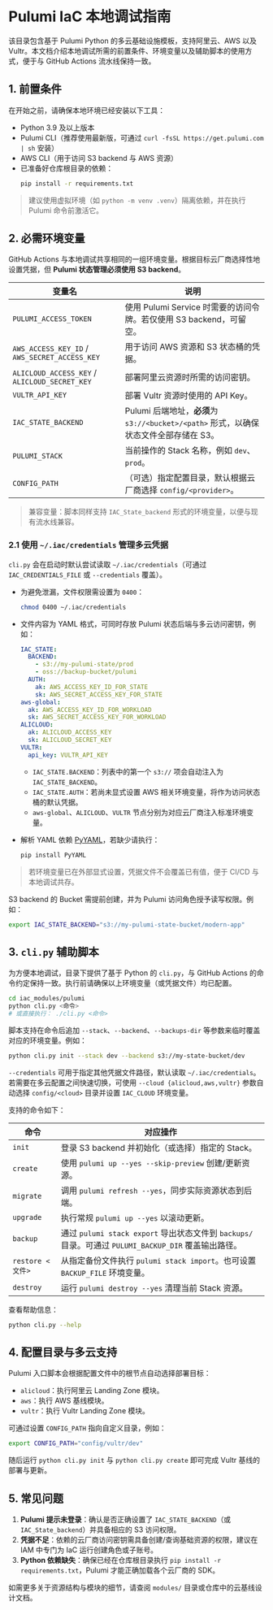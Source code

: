 # Pulumi IaC 本地调试指南

该目录包含基于 Pulumi Python 的多云基础设施模板，支持阿里云、AWS 以及 Vultr。本文档介绍本地调试所需的前置条件、环境变量以及辅助脚本的使用方式，便于与 GitHub Actions 流水线保持一致。

## 1. 前置条件

在开始之前，请确保本地环境已经安装以下工具：

- Python 3.9 及以上版本
- Pulumi CLI（推荐使用最新版，可通过 `curl -fsSL https://get.pulumi.com | sh` 安装）
- AWS CLI（用于访问 S3 backend 与 AWS 资源）
- 已准备好仓库根目录的依赖：
  ```bash
  pip install -r requirements.txt
  ```

> 建议使用虚拟环境（如 `python -m venv .venv`）隔离依赖，并在执行 Pulumi 命令前激活它。

## 2. 必需环境变量

GitHub Actions 与本地调试共享相同的一组环境变量。根据目标云厂商选择性地设置凭据，但 **Pulumi 状态管理必须使用 S3 backend**。

| 变量名 | 说明 |
| --- | --- |
| `PULUMI_ACCESS_TOKEN` | 使用 Pulumi Service 时需要的访问令牌。若仅使用 S3 backend，可留空。 |
| `AWS_ACCESS_KEY_ID` / `AWS_SECRET_ACCESS_KEY` | 用于访问 AWS 资源和 S3 状态桶的凭据。 |
| `ALICLOUD_ACCESS_KEY` / `ALICLOUD_SECRET_KEY` | 部署阿里云资源时所需的访问密钥。 |
| `VULTR_API_KEY` | 部署 Vultr 资源时使用的 API Key。 |
| `IAC_STATE_BACKEND` | Pulumi 后端地址，**必须**为 `s3://<bucket>/<path>` 形式，以确保状态文件全部存储在 S3。 |
| `PULUMI_STACK` | 当前操作的 Stack 名称，例如 `dev`、`prod`。 |
| `CONFIG_PATH` | （可选）指定配置目录，默认根据云厂商选择 `config/<provider>`。 |

> 兼容变量：脚本同样支持 `IAC_State_backend` 形式的环境变量，以便与现有流水线兼容。

### 2.1 使用 `~/.iac/credentials` 管理多云凭据

`cli.py` 会在启动时默认尝试读取 `~/.iac/credentials`（可通过 `IAC_CREDENTIALS_FILE` 或 `--credentials` 覆盖）。

- 为避免泄漏，文件权限需设置为 `0400`：

  ```bash
  chmod 0400 ~/.iac/credentials
  ```

- 文件内容为 YAML 格式，可同时存放 Pulumi 状态后端与多云访问密钥，例如：

  ```yaml
  IAC_STATE:
    BACKEND:
      - s3://my-pulumi-state/prod
      - oss://backup-bucket/pulumi
    AUTH:
      ak: AWS_ACCESS_KEY_ID_FOR_STATE
      sk: AWS_SECRET_ACCESS_KEY_FOR_STATE
  aws-global:
    ak: AWS_ACCESS_KEY_ID_FOR_WORKLOAD
    sk: AWS_SECRET_ACCESS_KEY_FOR_WORKLOAD
  ALICLOUD:
    ak: ALICLOUD_ACCESS_KEY
    sk: ALICLOUD_SECRET_KEY
  VULTR:
    api_key: VULTR_API_KEY
  ```

  - `IAC_STATE.BACKEND`：列表中的第一个 `s3://` 项会自动注入为 `IAC_STATE_BACKEND`。
  - `IAC_STATE.AUTH`：若尚未显式设置 AWS 相关环境变量，将作为访问状态桶的默认凭据。
  - `aws-global`、`ALICLOUD`、`VULTR` 节点分别为对应云厂商注入标准环境变量。

- 解析 YAML 依赖 [PyYAML](https://pyyaml.org/)，若缺少请执行：

  ```bash
  pip install PyYAML
  ```

> 若环境变量已在外部显式设置，凭据文件不会覆盖已有值，便于 CI/CD 与本地调试共存。

S3 backend 的 Bucket 需提前创建，并为 Pulumi 访问角色授予读写权限。例如：

```bash
export IAC_STATE_BACKEND="s3://my-pulumi-state-bucket/modern-app"
```

## 3. `cli.py` 辅助脚本

为方便本地调试，目录下提供了基于 Python 的 `cli.py`，与 GitHub Actions 的命令约定保持一致。执行前请确保以上环境变量（或凭据文件）均已配置。

```bash
cd iac_modules/pulumi
python cli.py <命令>
# 或直接执行： ./cli.py <命令>
```

脚本支持在命令后追加 `--stack`、`--backend`、`--backups-dir` 等参数来临时覆盖对应的环境变量。例如：

```bash
python cli.py init --stack dev --backend s3://my-state-bucket/dev
```

`--credentials` 可用于指定其他凭据文件路径，默认读取 `~/.iac/credentials`。若需要在多云配置之间快速切换，可使用 `--cloud {alicloud,aws,vultr}` 参数自动选择 `config/<cloud>` 目录并设置 `IAC_CLOUD` 环境变量。

支持的命令如下：

| 命令 | 对应操作 |
| --- | --- |
| `init` | 登录 S3 backend 并初始化（或选择）指定的 Stack。 |
| `create` | 使用 `pulumi up --yes --skip-preview` 创建/更新资源。 |
| `migrate` | 调用 `pulumi refresh --yes`，同步实际资源状态到后端。 |
| `upgrade` | 执行常规 `pulumi up --yes` 以滚动更新。 |
| `backup` | 通过 `pulumi stack export` 导出状态文件到 `backups/` 目录。可通过 `PULUMI_BACKUP_DIR` 覆盖输出路径。 |
| `restore <文件>` | 从指定备份文件执行 `pulumi stack import`。也可设置 `BACKUP_FILE` 环境变量。 |
| `destroy` | 运行 `pulumi destroy --yes` 清理当前 Stack 资源。 |

查看帮助信息：

```bash
python cli.py --help
```

## 4. 配置目录与多云支持

Pulumi 入口脚本会根据配置文件中的根节点自动选择部署目标：

- `alicloud`：执行阿里云 Landing Zone 模块。
- `aws`：执行 AWS 基线模块。
- `vultr`：执行 Vultr Landing Zone 模块。

可通过设置 `CONFIG_PATH` 指向自定义目录，例如：

```bash
export CONFIG_PATH="config/vultr/dev"
```

随后运行 `python cli.py init` 与 `python cli.py create` 即可完成 Vultr 基线的部署与更新。

## 5. 常见问题

1. **Pulumi 提示未登录**：确认是否正确设置了 `IAC_STATE_BACKEND`（或 `IAC_State_backend`）并具备相应的 S3 访问权限。
2. **凭据不足**：依赖的云厂商访问密钥需具备创建/查询基础资源的权限，建议在 IAM 中专门为 IaC 运行创建角色或子账号。
3. **Python 依赖缺失**：确保已经在仓库根目录执行 `pip install -r requirements.txt`，Pulumi 才能正确加载各个云厂商的 SDK。

如需更多关于资源结构与模块的细节，请查阅 `modules/` 目录或仓库中的云基线设计文档。
